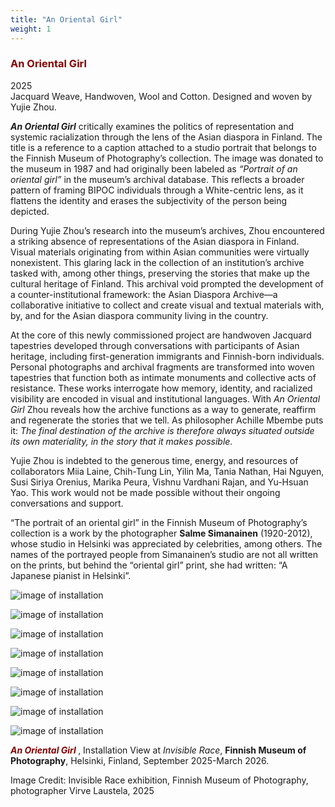 ```yaml
---
title: "An Oriental Girl"
weight: 1
---
```



### **<span style="color: #850000;">An Oriental Girl</span>**

   
2025     
Jacquard Weave, Handwoven, Wool and Cotton. Designed and woven by Yujie Zhou.

***An Oriental Girl*** critically examines the politics of representation and systemic racialization through the lens of the Asian diaspora in Finland. The title is a reference to a caption attached to a studio portrait that belongs to the Finnish Museum of Photography’s collection. The image was donated to the museum in 1987 and had originally been labeled as *“Portrait of an oriental girl”* in the museum’s archival database. This reflects a broader pattern of framing BIPOC individuals through a White-centric lens, as it flattens the identity and erases the subjectivity of the person being depicted.

During Yujie Zhou’s research into the museum’s archives, Zhou encountered a striking absence of representations of the Asian diaspora in Finland. Visual materials originating from within Asian communities were virtually nonexistent. This glaring lack in the collection of an institution’s archive tasked with, among other things, preserving the stories that make up the cultural heritage of Finland. This archival void prompted the development of a counter-institutional framework: the Asian Diaspora Archive—a collaborative initiative to collect and create visual and textual materials with, by, and for the Asian diaspora community living in the country. 

At the core of this newly commissioned project are handwoven Jacquard tapestries developed through conversations with participants of Asian heritage, including first-generation immigrants and Finnish-born individuals. Personal photographs and archival fragments are transformed into woven tapestries that function both as intimate monuments and collective acts of resistance. These works interrogate how memory, identity, and racialized visibility are encoded in visual and institutional languages. With *An Oriental Girl* Zhou reveals how the archive functions as a way to generate, reaffirm and regenerate the stories that we tell. As philosopher Achille Mbembe puts it:
*The final destination of the archive is therefore always situated outside its own materiality, in the story that it makes possible.*

Yujie Zhou is indebted to the generous time, energy, and resources of collaborators Miia Laine, Chih-Tung Lin, Yilin Ma, Tania Nathan, Hai Nguyen, Susi Siriya Orenius, Marika Peura, Vishnu Vardhani Rajan, and Yu-Hsuan Yao. This work would not be made possible without their ongoing conversations and support.

“The portrait of an oriental girl” in the Finnish Museum of Photography’s collection is a work by the photographer **Salme Simanainen** (1920-2012), whose studio in Helsinki was appreciated by celebrities, among others. The names of the portrayed people from Simanainen’s studio are not all written on the prints, but behind the “oriental girl” print, she had written: “A Japanese pianist in Helsinki”.



![image of installation](ADA-1.jpg)

![image of installation](ADA-3.jpg)

![image of installation](ADA-4.jpg)

![image of installation](ADA-5.jpg)

![image of installation](ADA-6.jpg)

![image of installation](ADA-7.jpg)

![image of installation](ADA-8.jpg)

![image of installation](ADA-9.jpg)

***<span style="color: #850000;">An Oriental Girl </span>***, Installation View at *Invisible Race*, **Finnish Museum of Photography**, Helsinki, Finland, September 2025-March 2026.    

Image Credit: Invisible Race exhibition, Finnish Museum of Photography, photographer Virve Laustela, 2025


<p>&nbsp;</p>


